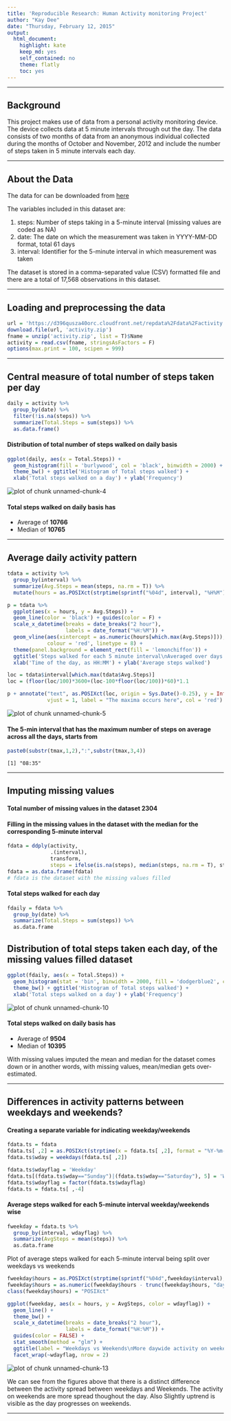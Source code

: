 ```yaml
---
title: 'Reproducible Research: Human Activity monitoring Project'
author: "Kay Dee"
date: "Thursday, February 12, 2015"
output:
  html_document:
    highlight: kate
    keep_md: yes
    self_contained: no
    theme: flatly
    toc: yes
---
```


***
## Background 

This project makes use of data from a personal activity monitoring device. The device collects data at 5 minute intervals through out the day. The data consists of two months of data from an anonymous individual collected during the months of October and November, 2012 and include the number of steps taken in 5 minute intervals each day.

***
## About the Data

The data for can be downloaded from [here](https://d396qusza40orc.cloudfront.net/repdata%2Fdata%2Factivity.zip)

The variables included in this dataset are:
  
  1. steps: Number of steps taking in a 5-minute interval (missing values are coded as NA)
  2. date: The date on which the measurement was taken in YYYY-MM-DD format, total 61 days
  3. interval: Identifier for the 5-minute interval in which measurement was taken

The dataset is stored in a comma-separated value (CSV) formatted file and there are a total of 17,568 observations in this dataset.

***
## Loading and preprocessing the data


```r
url = 'https://d396qusza40orc.cloudfront.net/repdata%2Fdata%2Factivity.zip'
download.file(url, 'activity.zip')
fname = unzip('activity.zip', list = T)$Name
activity = read.csv(fname, stringsAsFactors = F)
options(max.print = 100, scipen = 999)
```




***
## Central measure of total number of steps taken per day


```r
daily = activity %>% 
  group_by(date) %>% 
  filter(!is.na(steps)) %>% 
  summarize(Total.Steps = sum(steps)) %>% 
  as.data.frame()
```

#### Distribution of total number of steps walked on daily basis


```r
ggplot(daily, aes(x = Total.Steps)) + 
  geom_histogram(fill = 'burlywood', col = 'black', binwidth = 2000) + 
  theme_bw() + ggtitle('Histogram of Total steps walked') + 
  xlab('Total steps walked on a day') + ylab('Frequency')
```

![plot of chunk unnamed-chunk-4](figure/unnamed-chunk-4-1.png) 

#### Total steps walked on daily basis has 

  *  Average of __10766__ 
  *  Median of  __10765__

***
## Average daily activity pattern


```r
tdata = activity %>% 
  group_by(interval) %>% 
  summarize(Avg.Steps = mean(steps, na.rm = T)) %>% 
  mutate(hours = as.POSIXct(strptime(sprintf("%04d", interval), "%H%M")))

p = tdata %>% 
  ggplot(aes(x = hours, y = Avg.Steps)) + 
  geom_line(color = 'black') + guides(color = F) + 
  scale_x_datetime(breaks = date_breaks("2 hour"), 
                   labels = date_format("%H:%M")) + 
  geom_vline(aes(xintercept = as.numeric(hours[which.max(Avg.Steps)])), 
             colour = 'red', linetype = 8) + 
  theme(panel.background = element_rect(fill = 'lemonchiffon')) + 
  ggtitle('Steps walked for each 5 minute interval\nAveraged over days') + 
  xlab('Time of the day, as HH:MM') + ylab('Average steps walked') 

loc = tdata$interval[which.max(tdata$Avg.Steps)]
loc = (floor(loc/100)*3600+(loc-100*floor(loc/100))*60)*1.1

p + annotate("text", as.POSIXct(loc, origin = Sys.Date()-0.25), y = Inf, hjust = 0,
             vjust = 1, label = "The maxima occurs here", col = 'red')
```

![plot of chunk unnamed-chunk-5](figure/unnamed-chunk-5-1.png) 

#### The 5-min interval that has the maximum number of steps on average across all the days, starts from




```r
paste0(substr(tmax,1,2),":",substr(tmax,3,4))
```

```
[1] "08:35"
```

***
## Imputing missing values

#### Total number of missing values in the dataset 2304

#### Filling in the missing values in the dataset with the median for the corresponding 5-minute interval


```r
fdata = ddply(activity, 
              .(interval), 
              transform, 
              steps = ifelse(is.na(steps), median(steps, na.rm = T), steps))
fdata = as.data.frame(fdata)
# fdata is the dataset with the missing values filled
```

#### Total steps walked for each day


```r
fdaily = fdata %>% 
  group_by(date) %>% 
  summarize(Total.Steps = sum(steps)) %>% 
  as.data.frame
```

## Distribution of total steps taken each day, of the missing values filled dataset

```r
ggplot(fdaily, aes(x = Total.Steps)) + 
  geom_histogram(stat = 'bin', binwidth = 2000, fill = 'dodgerblue2', col = 'black') + 
  theme_bw() + ggtitle('Histogram of Total steps walked') + 
  xlab('Total steps walked on a day') + ylab('Frequency')
```

![plot of chunk unnamed-chunk-10](figure/unnamed-chunk-10-1.png) 

#### Total steps walked on daily basis has 

  *  Average of __9504__ 
  *  Median of  __10395__


With missing values imputed the mean and median for the dataset comes down or in another words, with missing values, mean/median gets over-estimated.

***
## Differences in activity patterns between weekdays and weekends?

#### Creating a separate variable for indicating weekday/weekends


```r
fdata.ts = fdata
fdata.ts[ ,2] = as.POSIXct(strptime(x = fdata.ts[ ,2], format = "%Y-%m-%d"))
fdata.ts$wday = weekdays(fdata.ts[ ,2])

fdata.ts$wdayflag = 'Weekday'
fdata.ts[(fdata.ts$wday=="Sunday")|(fdata.ts$wday=="Saturday"), 5] = 'Weekend'
fdata.ts$wdayflag = factor(fdata.ts$wdayflag)
fdata.ts = fdata.ts[ ,-4]
```

#### Average steps walked for each 5-minute interval weekday/weekends wise 


```r
fweekday = fdata.ts %>% 
  group_by(interval, wdayflag) %>% 
  summarize(AvgSteps = mean(steps)) %>% 
  as.data.frame
```

Plot of average steps walked for each 5-minute interval being split over weekdays vs weekends


```r
fweekday$hours = as.POSIXct(strptime(sprintf("%04d",fweekday$interval), '%H%M'))
fweekday$hours = as.numeric(fweekday$hours - trunc(fweekday$hours, "days"))
class(fweekday$hours) = "POSIXct"

ggplot(fweekday, aes(x = hours, y = AvgSteps, color = wdayflag)) + 
  geom_line() + 
  theme_bw() + 
  scale_x_datetime(breaks = date_breaks("2 hour"), 
                   labels = date_format("%H:%M")) +
  guides(color = FALSE) + 
  stat_smooth(method = "glm") + 
  ggtitle(label = "Weekdays vs Weekends\nMore daywide activity on weekends") + 
  facet_wrap(~wdayflag, nrow = 2)
```

![plot of chunk unnamed-chunk-13](figure/unnamed-chunk-13-1.png) 

We can see from the figures above that there is a distinct difference between the activity spread between weekdays and Weekends. The activity on weekends are more spread thoughout the day. Also Slightly uptrend is visible as the day progresses on weekends.

***
